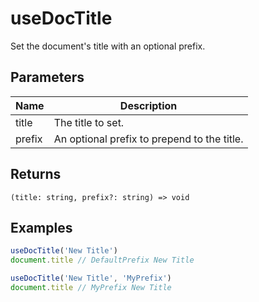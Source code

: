 # useDocTitle
Set the document's title with an optional prefix.
## Parameters
| Name | Description |
|------|-------------|
|title|The title to set.|
|prefix|An optional prefix to prepend to the title.|
## Returns

```
(title: string, prefix?: string) => void
```
## Examples
```ts
useDocTitle('New Title')
document.title // DefaultPrefix New Title

useDocTitle('New Title', 'MyPrefix')
document.title // MyPrefix New Title
```